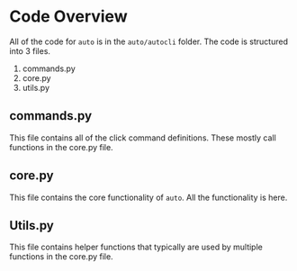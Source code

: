 # Code Overview

All of the code for `auto` is in the `auto/autocli` folder.  The code is structured into 3 files.

1. commands.py
2. core.py
3. utils.py

## commands.py

This file contains all of the click command definitions.  These mostly call functions in the core.py file.

## core.py

This file contains the core functionality of `auto`.  All the functionality is here.

## Utils.py

This file contains helper functions that typically are used by multiple functions in the core.py file.
